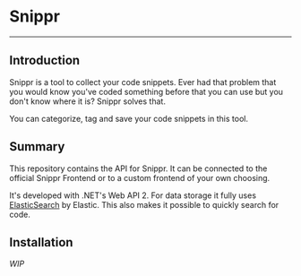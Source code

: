 # Snippr
--------

## Introduction
Snippr is a tool to collect your code snippets.
Ever had that problem that you would know you've coded something before that you can use but you don't know where it is?
Snippr solves that.

You can categorize, tag and save your code snippets in this tool.

## Summary
This repository contains the API for Snippr.
It can be connected to the official Snippr Frontend or to a custom frontend of your own choosing.

It's developed with .NET's Web API 2.
For data storage it fully uses [ElasticSearch](https://www.elastic.co/products/elasticsearch) by Elastic.
This also makes it possible to quickly search for code.

## Installation
*WIP*
